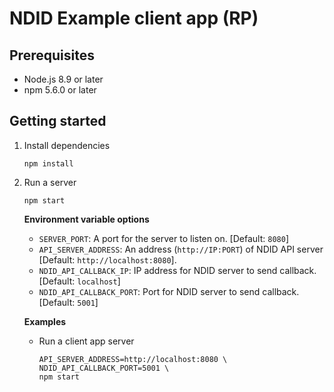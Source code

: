 # NDID Example client app (RP)

## Prerequisites

* Node.js 8.9 or later
* npm 5.6.0 or later

## Getting started

1.  Install dependencies

    ```
    npm install
    ```
2.  Run a server

    ```
    npm start
    ```

    **Environment variable options**
    * `SERVER_PORT`: A port for the server to listen on. [Default: `8080`]
    * `API_SERVER_ADDRESS`: An address (`http://IP:PORT`) of NDID API server [Default: `http://localhost:8080`].
    * `NDID_API_CALLBACK_IP`: IP address for NDID server to send callback. [Default: `localhost`]
    * `NDID_API_CALLBACK_PORT`: Port for NDID server to send callback. [Default: `5001`]

    **Examples**
    * Run a client app server

        ```
        API_SERVER_ADDRESS=http://localhost:8080 \
        NDID_API_CALLBACK_PORT=5001 \
        npm start
        ```
